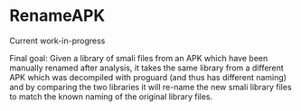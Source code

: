 # RenameAPK
Current work-in-progress

Final goal: Given a library of smali files from an APK which have been manually renamed after analysis, it takes the same library from a different APK which was decompiled with proguard (and thus has different naming) and by comparing the two libraries it will re-name the new smali library files to match the known naming of the original library files.
